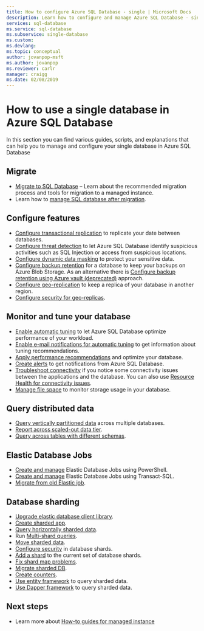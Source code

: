 ```yaml
---
title: How to configure Azure SQL Database - single | Microsoft Docs
description: Learn how to configure and manage Azure SQL Database - single database
services: sql-database
ms.service: sql-database
ms.subservice: single-database
ms.custom: 
ms.devlang: 
ms.topic: conceptual
author: jovanpop-msft
ms.author: jovanpop
ms.reviewer: carlr
manager: craigg
ms.date: 02/08/2019
---
```

# How to use a single database in Azure SQL Database

In this section you can find various guides, scripts, and explanations that can help you to manage and configure your single database in Azure SQL Database

## Migrate

- [Migrate to SQL Database](sql-database-single-database-migrate.md) – Learn about the recommended migration process and tools for migration to a managed instance.
- Learn how to [manage SQL database after migration](sql-database-manage-after-migration.md).

## Configure features

- [Configure transactional replication](replication-to-sql-database.md) to replicate your date between databases.
- [Configure threat detection](sql-database-threat-detection.md) to let Azure SQL Database identify suspicious activities such as SQL Injection or access from suspicious locations.
- [Configure dynamic data masking](sql-database-dynamic-data-masking-get-started-portal.md) to protect your sensitive data.
- [Configure backup retention](sql-database-long-term-backup-retention-configure.md) for a database to keep your backups on Azure Blob Storage. As an alternative there is [Configure backup retention using Azure vault (deprecated)](sql-database-long-term-backup-retention-configure-vault.md) approach.
- [Configure geo-replication](sql-database-geo-replication-portal.md) to keep a replica of your database in another region.
- [Configure security for geo-replicas](sql-database-geo-replication-security-config.md).

## Monitor and tune your database

- [Enable automatic tuning](sql-database-automatic-tuning-enable.md) to let Azure SQL Database optimize performance of your workload.
- [Enable e-mail notifications for automatic tuning](sql-database-automatic-tuning-email-notifications.md) to get information about tuning recommendations.
- [Apply performance recommendations](sql-database-advisor-portal.md) and optimize your database.
- [Create alerts](sql-database-insights-alerts-portal.md) to get notifications from Azure SQL Database.
- [Troubleshoot connectivity](sql-database-troubleshoot-common-connection-issues.md) if you notice some connectivity issues between the applications and the database. You can also use [Resource Health for connectivity issues](sql-database-resource-health.md).
- [Manage file space](sql-database-file-space-management.md) to monitor storage usage in your database.

## Query distributed data

- [Query vertically partitioned data](sql-database-elastic-query-getting-started-vertical.md) across multiple databases.
- [Report across scaled-out data tier](sql-database-elastic-query-horizontal-partitioning.md).
- [Query across tables with different schemas](sql-database-elastic-query-vertical-partitioning.md).

## Elastic Database Jobs

- [Create and manage](elastic-jobs-powershell.md) Elastic Database Jobs using PowerShell.
- [Create and manage](elastic-jobs-tsql.md) Elastic Database Jobs using Transact-SQL.
- [Migrate from old Elastic job](elastic-jobs-migrate.md).

## Database sharding

- [Upgrade elastic database client library](sql-database-elastic-scale-upgrade-client-library.md).
- [Create sharded app](sql-database-elastic-scale-get-started.md).
- [Query horizontally sharded data](sql-database-elastic-query-getting-started.md).
- Run [Multi-shard queries](sql-database-elastic-scale-multishard-querying.md).
- [Move sharded data](sql-database-elastic-scale-configure-deploy-split-and-merge.md).
- [Configure security](sql-database-elastic-scale-split-merge-security-configuration.md) in database shards.
- [Add a shard](sql-database-elastic-scale-add-a-shard.md) to the current set of database shards.
- [Fix shard map problems](sql-database-elastic-database-recovery-manager.md).
- [Migrate sharded DB](sql-database-elastic-convert-to-use-elastic-tools.md).
- [Create counters](sql-database-elastic-database-perf-counters.md).
- [Use entity framework](sql-database-elastic-scale-use-entity-framework-applications-visual-studio.md) to query sharded data.
- [Use Dapper framework](sql-database-elastic-scale-working-with-dapper.md) to query sharded data.

## Next steps
- Learn more about [How-to guides for managed instance](sql-database-howto-managed-instance.md)
